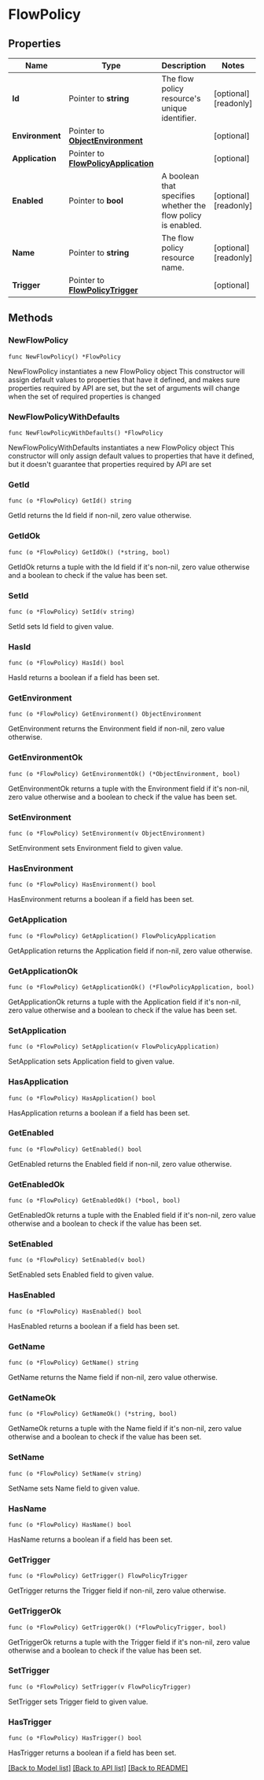 # FlowPolicy

## Properties

Name | Type | Description | Notes
------------ | ------------- | ------------- | -------------
**Id** | Pointer to **string** | The flow policy resource&#39;s unique identifier. | [optional] [readonly] 
**Environment** | Pointer to [**ObjectEnvironment**](ObjectEnvironment.md) |  | [optional] 
**Application** | Pointer to [**FlowPolicyApplication**](FlowPolicyApplication.md) |  | [optional] 
**Enabled** | Pointer to **bool** | A boolean that specifies whether the flow policy is enabled. | [optional] [readonly] 
**Name** | Pointer to **string** | The flow policy resource name. | [optional] [readonly] 
**Trigger** | Pointer to [**FlowPolicyTrigger**](FlowPolicyTrigger.md) |  | [optional] 

## Methods

### NewFlowPolicy

`func NewFlowPolicy() *FlowPolicy`

NewFlowPolicy instantiates a new FlowPolicy object
This constructor will assign default values to properties that have it defined,
and makes sure properties required by API are set, but the set of arguments
will change when the set of required properties is changed

### NewFlowPolicyWithDefaults

`func NewFlowPolicyWithDefaults() *FlowPolicy`

NewFlowPolicyWithDefaults instantiates a new FlowPolicy object
This constructor will only assign default values to properties that have it defined,
but it doesn't guarantee that properties required by API are set

### GetId

`func (o *FlowPolicy) GetId() string`

GetId returns the Id field if non-nil, zero value otherwise.

### GetIdOk

`func (o *FlowPolicy) GetIdOk() (*string, bool)`

GetIdOk returns a tuple with the Id field if it's non-nil, zero value otherwise
and a boolean to check if the value has been set.

### SetId

`func (o *FlowPolicy) SetId(v string)`

SetId sets Id field to given value.

### HasId

`func (o *FlowPolicy) HasId() bool`

HasId returns a boolean if a field has been set.

### GetEnvironment

`func (o *FlowPolicy) GetEnvironment() ObjectEnvironment`

GetEnvironment returns the Environment field if non-nil, zero value otherwise.

### GetEnvironmentOk

`func (o *FlowPolicy) GetEnvironmentOk() (*ObjectEnvironment, bool)`

GetEnvironmentOk returns a tuple with the Environment field if it's non-nil, zero value otherwise
and a boolean to check if the value has been set.

### SetEnvironment

`func (o *FlowPolicy) SetEnvironment(v ObjectEnvironment)`

SetEnvironment sets Environment field to given value.

### HasEnvironment

`func (o *FlowPolicy) HasEnvironment() bool`

HasEnvironment returns a boolean if a field has been set.

### GetApplication

`func (o *FlowPolicy) GetApplication() FlowPolicyApplication`

GetApplication returns the Application field if non-nil, zero value otherwise.

### GetApplicationOk

`func (o *FlowPolicy) GetApplicationOk() (*FlowPolicyApplication, bool)`

GetApplicationOk returns a tuple with the Application field if it's non-nil, zero value otherwise
and a boolean to check if the value has been set.

### SetApplication

`func (o *FlowPolicy) SetApplication(v FlowPolicyApplication)`

SetApplication sets Application field to given value.

### HasApplication

`func (o *FlowPolicy) HasApplication() bool`

HasApplication returns a boolean if a field has been set.

### GetEnabled

`func (o *FlowPolicy) GetEnabled() bool`

GetEnabled returns the Enabled field if non-nil, zero value otherwise.

### GetEnabledOk

`func (o *FlowPolicy) GetEnabledOk() (*bool, bool)`

GetEnabledOk returns a tuple with the Enabled field if it's non-nil, zero value otherwise
and a boolean to check if the value has been set.

### SetEnabled

`func (o *FlowPolicy) SetEnabled(v bool)`

SetEnabled sets Enabled field to given value.

### HasEnabled

`func (o *FlowPolicy) HasEnabled() bool`

HasEnabled returns a boolean if a field has been set.

### GetName

`func (o *FlowPolicy) GetName() string`

GetName returns the Name field if non-nil, zero value otherwise.

### GetNameOk

`func (o *FlowPolicy) GetNameOk() (*string, bool)`

GetNameOk returns a tuple with the Name field if it's non-nil, zero value otherwise
and a boolean to check if the value has been set.

### SetName

`func (o *FlowPolicy) SetName(v string)`

SetName sets Name field to given value.

### HasName

`func (o *FlowPolicy) HasName() bool`

HasName returns a boolean if a field has been set.

### GetTrigger

`func (o *FlowPolicy) GetTrigger() FlowPolicyTrigger`

GetTrigger returns the Trigger field if non-nil, zero value otherwise.

### GetTriggerOk

`func (o *FlowPolicy) GetTriggerOk() (*FlowPolicyTrigger, bool)`

GetTriggerOk returns a tuple with the Trigger field if it's non-nil, zero value otherwise
and a boolean to check if the value has been set.

### SetTrigger

`func (o *FlowPolicy) SetTrigger(v FlowPolicyTrigger)`

SetTrigger sets Trigger field to given value.

### HasTrigger

`func (o *FlowPolicy) HasTrigger() bool`

HasTrigger returns a boolean if a field has been set.


[[Back to Model list]](../README.md#documentation-for-models) [[Back to API list]](../README.md#documentation-for-api-endpoints) [[Back to README]](../README.md)


